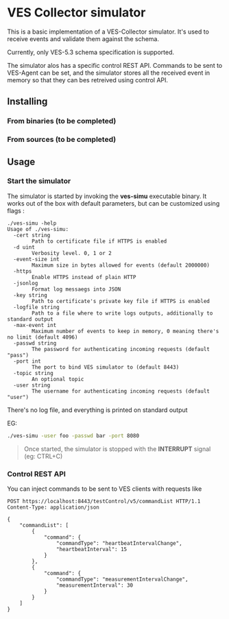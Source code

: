 # VES Collector simulator
This is a basic implementation of a VES-Collector simulator. It's used to receive events and validate them against the schema.

Currently, only VES-5.3 schema specification is supported.

The simulator alos has a specific control REST API. Commands to be sent to VES-Agent can be set, and the 
simulator stores all the received event in memory so that they can bes retreived using control API.

## Installing
### From binaries (to be completed)

### From sources (to be completed)

## Usage
### Start the simulator
The simulator is started by invoking the **ves-simu** executable binary. It works out of the box with default parameters, but can be customized using flags :
```
./ves-simu -help
Usage of ./ves-simu:
  -cert string
        Path to certificate file if HTTPS is enabled
  -d uint
        Verbosity level. 0, 1 or 2
  -event-size int
        Maximum size in bytes allowed for events (default 2000000)
  -https
        Enable HTTPS instead of plain HTTP
  -jsonlog
        Format log messaegs into JSON
  -key string
        Path to certificate's private key file if HTTPS is enabled
  -logfile string
        Path to a file where to write logs outputs, additionally to standard output
  -max-event int
        Maximum number of events to keep in memory, 0 meaning there's no limit (default 4096)
  -passwd string
        The password for authenticating incoming requests (default "pass")
  -port int
        The port to bind VES simulator to (default 8443)
  -topic string
        An optional topic
  -user string
        The username for authenticating incoming requests (default "user")
```
There's no log file, and everything is printed on standard output

EG:
```bash
./ves-simu -user foo -passwd bar -port 8080
```

> Once started, the simulator is stopped with the **INTERRUPT** signal (eg: CTRL+C)

### Control REST API
You can inject commands to be sent to VES clients with requests like
```http
POST https://localhost:8443/testControl/v5/commandList HTTP/1.1
Content-Type: application/json

{
    "commandList": [
        {
            "command": {
                "commandType": "heartbeatIntervalChange",
                "heartbeatInterval": 15
            }
        },
        {
            "command": {
                "commandType": "measurementIntervalChange",
                "measurementInterval": 30
            }
        }
    ]
}
```